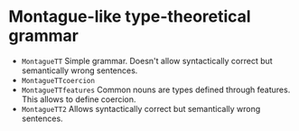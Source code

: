 # Montague-like type-theoretical grammar

* `MontagueTT` Simple grammar.  Doesn't allow syntactically correct but
  semantically wrong sentences.
* `MontagueTTcoercion`  
* `MontagueTTfeatures` Common nouns are types defined through features.
  This allows to define coercion.
* `MontagueTT2` Allows syntactically correct but semantically
  wrong sentences.
